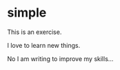 # simple
This is an exercise.


I love to learn new things.


No I am writing to improve my skills... 


